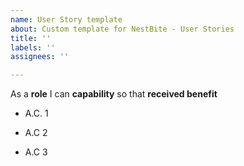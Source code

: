 ```yaml
---
name: User Story template
about: Custom template for NestBite - User Stories
title: ''
labels: ''
assignees: ''

---
```


As a **role** I can **capability** so that **received benefit**


- A.C. 1

- A.C 2

- A.C 3

